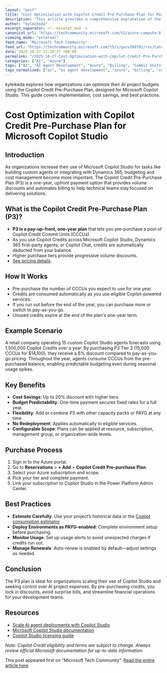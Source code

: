 ```yaml
---
layout: "post"
title: "Cost Optimization with Copilot Credit Pre-Purchase Plan for Microsoft Copilot Studio"
description: "This article provides a comprehensive explanation of the Copilot Credit Pre-Purchase Plan (P3) for organizations using Microsoft Copilot Studio. It covers how P3 works, its benefits, best practices for purchasing and monitoring, and how it enables predictable AI project costs when developing custom Copilot agents and integrating with Dynamics 365."
author: "kyleikeda"
excerpt_separator: <!--excerpt_end-->
canonical_url: "https://techcommunity.microsoft.com/t5/azure-compute-blog/unlock-savings-with-copilot-credit-pre-purchase-plan/ba-p/4464517"
viewing_mode: "external"
feed_name: "Microsoft Tech Community"
feed_url: "https://techcommunity.microsoft.com/t5/s/gxcuf89792/rss/Category?category.id=Azure"
date: 2025-10-27 15:29:27 +00:00
permalink: "/2025-10-27-Cost-Optimization-with-Copilot-Credit-Pre-Purchase-Plan-for-Microsoft-Copilot-Studio.html"
categories: ["AI", "Azure"]
tags: ["AI", "AI Agent Development", "Azure", "Billing", "Commit Units", "Community", "Copilot Credit", "Copilot Studio", "Cost Estimation", "Cost Optimization", "Dynamics 365", "Power Platform", "Pre Purchase Plan", "Subscription Management", "Volume Discount"]
tags_normalized: ["ai", "ai agent development", "azure", "billing", "commit units", "community", "copilot credit", "copilot studio", "cost estimation", "cost optimization", "dynamics 365", "power platform", "pre purchase plan", "subscription management", "volume discount"]
---
```


kyleikeda explores how organizations can optimize their AI project budgets using the Copilot Credit Pre-Purchase Plan, designed for Microsoft Copilot Studio. This guide covers implementation, cost savings, and best practices.<!--excerpt_end-->

# Cost Optimization with Copilot Credit Pre-Purchase Plan for Microsoft Copilot Studio

## Introduction

As organizations increase their use of Microsoft Copilot Studio for tasks like building custom agents or integrating with Dynamics 365, budgeting and cost management become more important. The Copilot Credit Pre-Purchase Plan (P3) is a one-year, upfront payment option that provides volume discounts and automates billing to help technical teams stay focused on delivering solutions.

## What is the Copilot Credit Pre-Purchase Plan (P3)?

- **P3 is a pay-up-front, one-year plan** that lets you pre-purchase a pool of Copilot Credit Commit Units (CCCUs).
- As you use Copilot Credits across Microsoft Copilot Studio, Dynamics 365 first-party agents, or Copilot Chat, credits are automatically deducted from your balance.
- Higher purchase tiers provide progressive volume discounts.
- [See pricing details](https://go.microsoft.com/fwlink/?linkid=2320995).

## How It Works

- Pre-purchase the number of CCCUs you expect to use for one year.
- Credits are consumed automatically as you use eligible Copilot-powered services.
- If you run out before the end of the year, you can purchase more or switch to pay-as-you-go.
- Unused credits expire at the end of the plan's one-year term.

## Example Scenario

A retail company operating 15 custom Copilot Studio agents forecasts using 1,500,000 Copilot Credits over a year. By purchasing P3 Tier 2 (15,000 CCCUs for $14,100), they receive a 6% discount compared to pay-as-you-go pricing. Throughout the year, agents consume CCCUs from the pre-purchased balance, enabling predictable budgeting even during seasonal usage spikes.

## Key Benefits

- **Cost Savings**: Up to 20% discount with higher tiers.
- **Budget Predictability**: One-time payment secures fixed rates for a full year.
- **Flexibility**: Add or combine P3 with other capacity packs or PAYG at any time.
- **No Redeployment**: Applies automatically to eligible services.
- **Configurable Scope**: Plans can be applied at resource, subscription, management group, or organization-wide levels.

## Purchase Process

1. Sign in to the Azure portal.
2. Go to **Reservations** > **+ Add** > **Copilot Credit Pre-purchase Plan**.
3. Select your Azure subscription and scope.
4. Pick your tier and complete payment.
5. Link your subscription to Copilot Studio in the Power Platform Admin Center.

## Best Practices

- **Estimate Carefully**: Use your project’s historical data or the [Copilot consumption estimator](https://microsoft.github.io/copilot-studio-estimator/).
- **Deploy Environments as PAYG-enabled**: Complete environment setup before purchasing.
- **Monitor Usage**: Set up usage alerts to avoid unexpected charges if credits run out.
- **Manage Renewals**: Auto-renew is enabled by default—adjust settings as needed.

## Conclusion

The P3 plan is ideal for organizations scaling their use of Copilot Studio and seeking control over AI project expenses. By pre-purchasing credits, you lock in discounts, avoid surprise bills, and streamline financial operations for your development teams.

## Resources

- [Scale AI agent deployments with Copilot Studio](https://aka.ms/P3Blog)
- [Microsoft Copilot Studio documentation](https://www.microsoft.com/en-us/microsoft-365-copilot/microsoft-copilot-studio)
- [Copilot Studio licensing guide](https://go.microsoft.com/fwlink/?linkid=2320995)

*Note: Copilot Credit eligibility and terms are subject to change. Always review official Microsoft documentation for up-to-date information.*

This post appeared first on "Microsoft Tech Community". [Read the entire article here](https://techcommunity.microsoft.com/t5/azure-compute-blog/unlock-savings-with-copilot-credit-pre-purchase-plan/ba-p/4464517)
